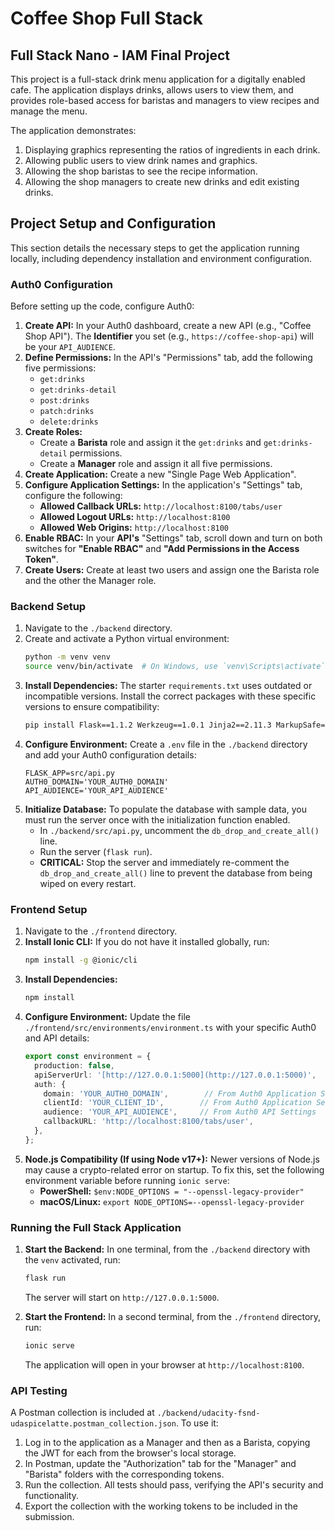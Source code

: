 # Coffee Shop Full Stack

## Full Stack Nano - IAM Final Project

This project is a full-stack drink menu application for a digitally enabled cafe. The application displays drinks, allows users to view them, and provides role-based access for baristas and managers to view recipes and manage the menu.

The application demonstrates:

1. Displaying graphics representing the ratios of ingredients in each drink.
2. Allowing public users to view drink names and graphics.
3. Allowing the shop baristas to see the recipe information.
4. Allowing the shop managers to create new drinks and edit existing drinks.

## Project Setup and Configuration

This section details the necessary steps to get the application running locally, including dependency installation and environment configuration.

### Auth0 Configuration

Before setting up the code, configure Auth0:

1. **Create API:** In your Auth0 dashboard, create a new API (e.g., "Coffee Shop API"). The **Identifier** you set (e.g., `https://coffee-shop-api`) will be your `API_AUDIENCE`.
2. **Define Permissions:** In the API's "Permissions" tab, add the following five permissions:
   - `get:drinks`
   - `get:drinks-detail`
   - `post:drinks`
   - `patch:drinks`
   - `delete:drinks`
3. **Create Roles:**
   - Create a **Barista** role and assign it the `get:drinks` and `get:drinks-detail` permissions.
   - Create a **Manager** role and assign it all five permissions.
4. **Create Application:** Create a new "Single Page Web Application".
5. **Configure Application Settings:** In the application's "Settings" tab, configure the following:
   - **Allowed Callback URLs:** `http://localhost:8100/tabs/user`
   - **Allowed Logout URLs:** `http://localhost:8100`
   - **Allowed Web Origins:** `http://localhost:8100`
6. **Enable RBAC:** In your **API's** "Settings" tab, scroll down and turn on both switches for **"Enable RBAC"** and **"Add Permissions in the Access Token"**.
7. **Create Users:** Create at least two users and assign one the Barista role and the other the Manager role.

### Backend Setup

1. Navigate to the `./backend` directory.
2. Create and activate a Python virtual environment:
   ```bash
   python -m venv venv
   source venv/bin/activate  # On Windows, use `venv\Scripts\activate`
   ```
3. **Install Dependencies:** The starter `requirements.txt` uses outdated or incompatible versions. Install the correct packages with these specific versions to ensure compatibility:
   ```bash
   pip install Flask==1.1.2 Werkzeug==1.0.1 Jinja2==2.11.3 MarkupSafe==2.0.1 itsdangerous==1.1.0 flask-sqlalchemy==2.4.4 SQLAlchemy==1.3.24 python-jose flask-cors python-dotenv
   ```
4. **Configure Environment:** Create a `.env` file in the `./backend` directory and add your Auth0 configuration details:
   ```
   FLASK_APP=src/api.py
   AUTH0_DOMAIN='YOUR_AUTH0_DOMAIN'
   API_AUDIENCE='YOUR_API_AUDIENCE'
   ```
5. **Initialize Database:** To populate the database with sample data, you must run the server once with the initialization function enabled.
   - In `./backend/src/api.py`, uncomment the `db_drop_and_create_all()` line.
   - Run the server (`flask run`).
   - **CRITICAL:** Stop the server and immediately re-comment the `db_drop_and_create_all()` line to prevent the database from being wiped on every restart.

### Frontend Setup

1. Navigate to the `./frontend` directory.
2. **Install Ionic CLI:** If you do not have it installed globally, run:
   ```bash
   npm install -g @ionic/cli
   ```
3. **Install Dependencies:**
   ```bash
   npm install
   ```
4. **Configure Environment:** Update the file `./frontend/src/environments/environment.ts` with your specific Auth0 and API details:
   ```typescript
   export const environment = {
     production: false,
     apiServerUrl: '[http://127.0.0.1:5000](http://127.0.0.1:5000)',
     auth: {
       domain: 'YOUR_AUTH0_DOMAIN',        // From Auth0 Application Settings
       clientId: 'YOUR_CLIENT_ID',        // From Auth0 Application Settings
       audience: 'YOUR_API_AUDIENCE',     // From Auth0 API Settings
       callbackURL: 'http://localhost:8100/tabs/user',
     },
   };
   ```
5. **Node.js Compatibility (If using Node v17+):** Newer versions of Node.js may cause a crypto-related error on startup. To fix this, set the following environment variable before running `ionic serve`:
   - **PowerShell:** `$env:NODE_OPTIONS = "--openssl-legacy-provider"`
   - **macOS/Linux:** `export NODE_OPTIONS=--openssl-legacy-provider`

### Running the Full Stack Application

1. **Start the Backend:** In one terminal, from the `./backend` directory with the `venv` activated, run:
   ```bash
   flask run
   ```
   The server will start on `http://127.0.0.1:5000`.

2. **Start the Frontend:** In a second terminal, from the `./frontend` directory, run:
   ```bash
   ionic serve
   ```
   The application will open in your browser at `http://localhost:8100`.

### API Testing

A Postman collection is included at `./backend/udacity-fsnd-udaspicelatte.postman_collection.json`. To use it:
1. Log in to the application as a Manager and then as a Barista, copying the JWT for each from the browser's local storage.
2. In Postman, update the "Authorization" tab for the "Manager" and "Barista" folders with the corresponding tokens.
3. Run the collection. All tests should pass, verifying the API's security and functionality.
4. Export the collection with the working tokens to be included in the submission.
